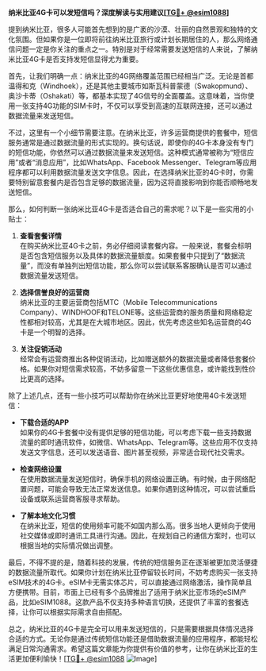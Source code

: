 **纳米比亚4G卡可以发短信吗？深度解读与实用建议[[TG💪+ @esim1088](https://t.me/s/esim1088)]**

提到纳米比亚，很多人可能首先想到的是广袤的沙漠、壮丽的自然景观和独特的文化氛围。但如果你是一位即将前往纳米比亚旅行或计划长期居住的人，那么网络通信问题一定是你关注的重点之一。特别是对于经常需要发送短信的人来说，了解纳米比亚4G卡是否支持发短信显得尤为重要。

首先，让我们明确一点：纳米比亚的4G网络覆盖范围已经相当广泛。无论是首都温得和克（Windhoek），还是其他主要城市如斯瓦科普蒙德（Swakopmund）、奥沙卡蒂（Oshakati）等，都基本实现了4G信号的全面覆盖。这意味着，当你使用一张支持4G功能的SIM卡时，不仅可以享受到高速的互联网连接，还可以通过数据流量来发送短信。

不过，这里有一个小细节需要注意。在纳米比亚，许多运营商提供的套餐中，短信服务通常是通过数据流量的形式实现的。换句话说，即使你的4G卡本身没有专门的短信功能，你依然可以通过数据流量来发送短信。这种模式通常被称为“短信应用”或者“消息应用”，比如WhatsApp、Facebook Messenger、Telegram等应用程序都可以利用数据流量发送文字信息。因此，在选择纳米比亚的4G卡时，你需要特别留意套餐内是否包含足够的数据流量，因为这将直接影响到你能否顺畅地发送短信。

那么，如何判断一张纳米比亚4G卡是否适合自己的需求呢？以下是一些实用的小贴士：

1. **查看套餐详情**  
   在购买纳米比亚4G卡之前，务必仔细阅读套餐内容。一般来说，套餐会标明是否包含短信服务以及具体的数据流量额度。如果套餐中只提到了“数据流量”，而没有单独列出短信功能，那么你可以尝试联系客服确认是否可以通过数据流量发送短信。

2. **选择信誉良好的运营商**  
   纳米比亚的主要运营商包括MTC（Mobile Telecommunications Company）、WINDHOOF和TELONE等。这些运营商的服务质量和网络稳定性都相对较高，尤其是在大城市地区。因此，优先考虑这些知名运营商的4G卡是一个明智的选择。

3. **关注促销活动**  
   经常会有运营商推出各种促销活动，比如赠送额外的数据流量或者降低套餐价格。如果你对短信需求较高，不妨多留意一下这些优惠信息，或许能找到性价比更高的选择。

除了上述几点，还有一些小技巧可以帮助你在纳米比亚更好地使用4G卡发送短信：

- **下载合适的APP**  
  如果你的4G卡套餐中没有提供足够的短信功能，可以考虑下载一些支持数据流量的即时通讯软件，如微信、WhatsApp、Telegram等。这些应用不仅支持发送文字信息，还可以发送语音、图片甚至视频，非常适合现代社交需求。

- **检查网络设置**  
  在使用数据流量发送短信时，确保手机的网络设置正确。有时候，由于网络配置问题，可能会导致无法正常发送信息。如果你遇到这种情况，可以尝试重启设备或联系运营商客服寻求帮助。

- **了解本地文化习惯**  
  在纳米比亚，短信的使用频率可能不如国内那么高。很多当地人更倾向于使用社交媒体或即时通讯工具进行沟通。因此，在规划自己的通信方案时，也可以根据当地的实际情况做出调整。

最后，不得不提的是，随着科技的发展，传统的短信服务正在逐渐被更加灵活便捷的数据流量所取代。如果你计划在纳米比亚停留较长时间，不妨考虑购买一张支持eSIM技术的4G卡。eSIM卡无需实体芯片，可以直接通过网络激活，操作简单且方便携带。目前，市面上已经有多个品牌推出了适用于纳米比亚市场的eSIM产品，比如eSIM1088。这款产品不仅支持多种语言切换，还提供了丰富的套餐选择，让你可以根据实际需求自由搭配。

总之，纳米比亚的4G卡是完全可以用来发送短信的，只是需要根据具体情况选择合适的方式。无论你是通过传统短信功能还是借助数据流量的应用程序，都能轻松满足日常沟通需求。希望这篇文章能为你提供有价值的参考，让你在纳米比亚的生活更加便利愉快！[[TG💪+ @esim1088](https://t.me/s/esim1088) ![Image](https://i.postimg.cc/4NQfJmqS/Snipaste-2025-05-13-00-14-12.png)]